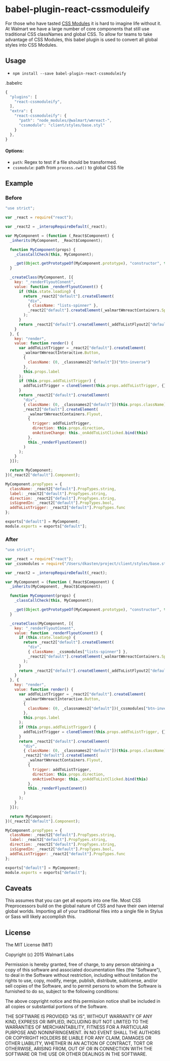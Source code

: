 # babel-plugin-react-cssmoduleify

For those who have tasted [CSS Modules](https://github.com/css-modules/css-modules)
it is hard to imagine life without it. At Walmart we have a large number of core
components that still use traditional CSS classNames and global CSS. To allow
for teams to take advantage of CSS Modules, this babel plugin is used to convert
all global styles into CSS Modules.

## Usage

* `npm install --save babel-plugin-react-cssmoduleify`

.babelrc

```js
{
  "plugins": [
    "react-cssmoduleify",
  ],
  "extra": {
    "react-cssmoduleify": {
      "path": "node_modules/@walmart/wmreact-",
      "cssmodule": "client/styles/base.styl"
    }
  },
}
```

#### Options:

* `path`: Regex to test if a file should be transformed.
* `cssmodule`: path from `process.cwd()` to global CSS file

## Example

### Before

```js
"use strict";

var _react = require("react");

var _react2 = _interopRequireDefault(_react);

var MyComponent = (function (_React$Component) {
  _inherits(MyComponent, _React$Component);

  function MyComponent(props) {
    _classCallCheck(this, MyComponent);

    _get(Object.getPrototypeOf(MyComponent.prototype), "constructor", this).call(this, props);
  }

  _createClass(MyComponent, [{
    key: "_renderFlyoutConent",
    value: function _renderFlyoutConent() {
      if (this.state.loading) {
        return _react2["default"].createElement(
          "div",
          { className: "lists-spinner" },
          _react2["default"].createElement(_walmartWmreactContainers.Spinner, { loading: true })
        );
      }
      return _react2["default"].createElement(_addToListFlyout2["default"], { lists: this.state.lists, isSignedIn: this.props.isSignedIn });
    }
  }, {
    key: "render",
    value: function render() {
      var addToListTrigger = _react2["default"].createElement(
        _walmartWmreactInteractive.Button,
        {
          className: (0, _classnames2["default"])("btn-inverse")
        },
        this.props.label
      );
      if (this.props.addToListTrigger) {
        addToListTrigger = cloneElement(this.props.addToListTrigger, {});
      }
      return _react2["default"].createElement(
        "div",
        { className: (0, _classnames2["default"])(this.props.className) },
        _react2["default"].createElement(
          _walmartWmreactContainers.Flyout,
          {
            trigger: addToListTrigger,
            direction: this.props.direction,
            onActiveChange: this._onAddToListClicked.bind(this)
          },
          this._renderFlyoutConent()
        )
      );
    }
  }]);

  return MyComponent;
})(_react2["default"].Component);

MyComponent.propTypes = {
  className: _react2["default"].PropTypes.string,
  label: _react2["default"].PropTypes.string,
  direction: _react2["default"].PropTypes.string,
  isSignedIn: _react2["default"].PropTypes.bool,
  addToListTrigger: _react2["default"].PropTypes.func
};

exports["default"] = MyComponent;
module.exports = exports["default"];
```

### After

```js
"use strict";

var _react = require("react");
var _cssmodules = require("/Users/dkasten/project/client/styles/base.styl");

var _react2 = _interopRequireDefault(_react);

var MyComponent = (function (_React$Component) {
  _inherits(MyComponent, _React$Component);

  function MyComponent(props) {
    _classCallCheck(this, MyComponent);

    _get(Object.getPrototypeOf(MyComponent.prototype), "constructor", this).call(this, props);
  }

  _createClass(MyComponent, [{
    key: "_renderFlyoutConent",
    value: function _renderFlyoutConent() {
      if (this.state.loading) {
        return _react2["default"].createElement(
          "div",
          { className: _cssmodules["lists-spinner"] },
          _react2["default"].createElement(_walmartWmreactContainers.Spinner, { loading: true })
        );
      }
      return _react2["default"].createElement(_addToListFlyout2["default"], { lists: this.state.lists, isSignedIn: this.props.isSignedIn });
    }
  }, {
    key: "render",
    value: function render() {
      var addToListTrigger = _react2["default"].createElement(
        _walmartWmreactInteractive.Button,
        {
          className: (0, _classnames2["default"])(_cssmodules["btn-inverse"])
        },
        this.props.label
      );
      if (this.props.addToListTrigger) {
        addToListTrigger = cloneElement(this.props.addToListTrigger, {});
      }
      return _react2["default"].createElement(
        "div",
        { className: (0, _classnames2["default"])(this.props.className) },
        _react2["default"].createElement(
          _walmartWmreactContainers.Flyout,
          {
            trigger: addToListTrigger,
            direction: this.props.direction,
            onActiveChange: this._onAddToListClicked.bind(this)
          },
          this._renderFlyoutConent()
        )
      );
    }
  }]);

  return MyComponent;
})(_react2["default"].Component);

MyComponent.propTypes = {
  className: _react2["default"].PropTypes.string,
  label: _react2["default"].PropTypes.string,
  direction: _react2["default"].PropTypes.string,
  isSignedIn: _react2["default"].PropTypes.bool,
  addToListTrigger: _react2["default"].PropTypes.func
};

exports["default"] = MyComponent;
module.exports = exports["default"];
```


## Caveats

This assumes that you can get all exports into one file. Most CSS Preprocessors
build on the global nature of CSS and have their own internal global worlds.
Importing all of your traditional files into a single file in Stylus or Sass
will likely accomplish this.


## License

The MIT License (MIT)

Copyright (c) 2015 Walmart Labs

Permission is hereby granted, free of charge, to any person obtaining a copy
of this software and associated documentation files (the "Software"), to deal
in the Software without restriction, including without limitation the rights
to use, copy, modify, merge, publish, distribute, sublicense, and/or sell
copies of the Software, and to permit persons to whom the Software is
furnished to do so, subject to the following conditions:

The above copyright notice and this permission notice shall be included in
all copies or substantial portions of the Software.

THE SOFTWARE IS PROVIDED "AS IS", WITHOUT WARRANTY OF ANY KIND, EXPRESS OR
IMPLIED, INCLUDING BUT NOT LIMITED TO THE WARRANTIES OF MERCHANTABILITY,
FITNESS FOR A PARTICULAR PURPOSE AND NONINFRINGEMENT. IN NO EVENT SHALL THE
AUTHORS OR COPYRIGHT HOLDERS BE LIABLE FOR ANY CLAIM, DAMAGES OR OTHER
LIABILITY, WHETHER IN AN ACTION OF CONTRACT, TORT OR OTHERWISE, ARISING FROM,
OUT OF OR IN CONNECTION WITH THE SOFTWARE OR THE USE OR OTHER DEALINGS IN
THE SOFTWARE.

